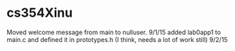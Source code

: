 # cs354Xinu
Moved welcome message from main to nulluser. 9/1/15
added lab0app1 to main.c and defined it in prototypes.h (I think, needs a lot of work still) 9/2/15
